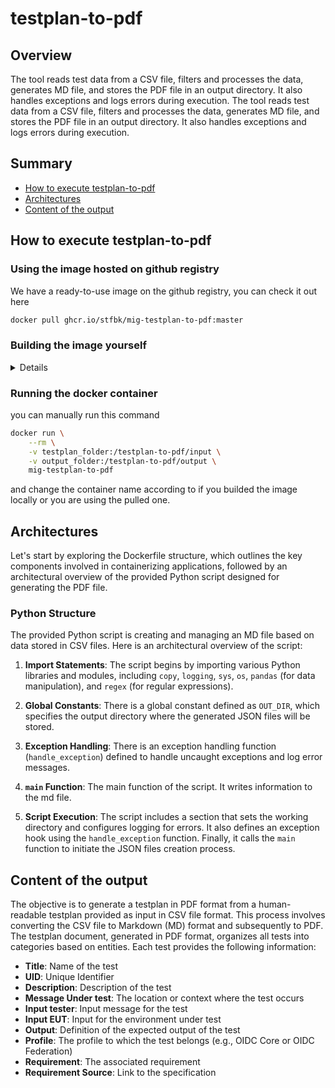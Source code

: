 # testplan-to-pdf

## Overview

The tool reads test data from a CSV file, filters and processes the data, generates MD file, and stores the PDF file in an output directory. It also handles exceptions and logs errors during execution.
The tool reads test data from a CSV file, filters and processes the data, generates MD file, and stores the PDF file in an output directory. It also handles exceptions and logs errors during execution.

## Summary

* [How to execute testplan-to-pdf](#how-to-execute-testplan-to-pdf)
* [Architectures](#architectures)
* [Content of the output](#content-of-the-output)

## How to execute testplan-to-pdf

### Using the image hosted on github registry

We have a ready-to-use image on the github registry, you can check it out here

```bash
docker pull ghcr.io/stfbk/mig-testplan-to-pdf:master
```

### Building the image yourself

<details>

you can just execute this script that will build the image and run it.

```bash
bash testplan2pdf.sh
```

or you can manually

```bash
sudo docker build -t testplan-to-pdf .
```

</details>

### Running the docker container

you can manually run this command

```bash
docker run \
    --rm \
    -v testplan_folder:/testplan-to-pdf/input \
    -v output_folder:/testplan-to-pdf/output \
    mig-testplan-to-pdf
```

and change the container name according to if you builded the image locally or you are using the pulled one.

## Architectures

Let's start by exploring the Dockerfile structure, which outlines the key components involved in containerizing applications, followed by an architectural overview of the provided Python script designed for generating the PDF file.

### Python Structure

The provided Python script is creating and managing an MD file based on data stored in CSV files. Here is an architectural overview of the script:

1. **Import Statements**: The script begins by importing various Python libraries and modules, including `copy`, `logging`, `sys`, `os`, `pandas` (for data manipulation), and `regex` (for regular expressions).

2. **Global Constants**: There is a global constant defined as `OUT_DIR`, which specifies the output directory where the generated JSON files will be stored.

3. **Exception Handling**: There is an exception handling function (`handle_exception`) defined to handle uncaught exceptions and log error messages.

4. **`main` Function**: The main function of the script. It writes information to the md file.

5. **Script Execution**: The script includes a section that sets the working directory and configures logging for errors. It also defines an exception hook using the `handle_exception` function. Finally, it calls the `main` function to initiate the JSON files creation process.

## Content of the output

The objective is to generate a testplan in PDF format from a human-readable testplan provided as input in CSV file format. This process involves converting the CSV file to Markdown (MD) format and subsequently to PDF. The testplan document, generated in PDF format, organizes all tests into categories based on entities. Each test provides the following information:

* **Title**: Name of the test
* **UID**: Unique Identifier
* **Description**: Description of the test
* **Message Under test**: The location or context where the test occurs
* **Input tester**: Input message for the test
* **Input EUT**: Input for the environment under test
* **Output**: Definition of the expected output of the test
* **Profile**: The profile to which the test belongs (e.g., OIDC Core or OIDC Federation)
* **Requirement**: The associated requirement
* **Requirement Source**: Link to the specification
